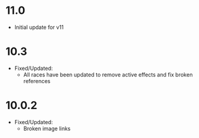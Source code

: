 # 11.0
* Initial update for v11

# 10.3
* Fixed/Updated:
  * All races have been updated to remove active effects and fix broken references

# 10.0.2
* Fixed/Updated:
  * Broken image links

